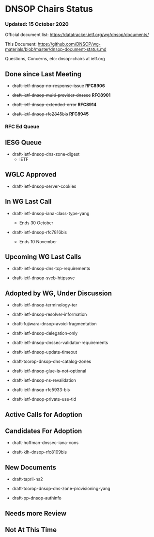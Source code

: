 # DNSOP Chairs Status
### Updated: 15 October 2020

Official document list: https://datatracker.ietf.org/wg/dnsop/documents/

This Document: https://github.com/DNSOP/wg-materials/blob/master/dnsop-document-status.md

Questions, Concerns, etc:  dnsop-chairs at ietf.org

## Done since Last Meeting

* ~~draft-ietf-dnsop-no-response-issue~~ **RFC8906**

* ~~draft-ietf-dnsop-multi-provider-dnssec~~ **RFC8901**

* ~~draft-ietf-dnsop-extended-error~~ **RFC8914**

* ~~draft-ietf-dnsop-rfc2845bis~~ **RFC8945**

###  RFC Ed Queue


## IESG Queue

* draft-ietf-dnsop-dns-zone-digest
    - IETF 

## WGLC Approved

* draft-ietf-dnsop-server-cookies

## In WG Last Call

* draft-ietf-dnsop-iana-class-type-yang
    - Ends 30 October

* draft-ietf-dnsop-rfc7816bis
    - Ends 10 November 

## Upcoming WG Last Calls

* draft-ietf-dnsop-dns-tcp-requirements

* draft-ietf-dnsop-svcb-httpssvc

## Adopted by WG, Under Discussion

* draft-ietf-dnsop-terminology-ter

* draft-ietf-dnsop-resolver-information

* draft-fujiwara-dnsop-avoid-fragmentation

* draft-ietf-dnsop-delegation-only

* draft-ietf-dnsop-dnssec-validator-requirements

* draft-ietf-dnsop-update-timeout

* draft-toorop-dnsop-dns-catalog-zones

* draft-ietf-dnsop-glue-is-not-optional

* draft-ietf-dnsop-ns-revalidation

* draft-ietf-dnsop-rfc5933-bis

* draft-ietf-dnsop-private-use-tld 

## Active Calls for Adoption


## Candidates For Adoption

* draft-hoffman-dnssec-iana-cons

* draft-klh-dnsop-rfc8109bis

## New Documents

* draft-tapril-ns2

* draft-toorop-dnsop-dns-zone-provisioning-yang

* draft-pp-dnsop-authinfo

## Needs more Review

## Not At This Time

